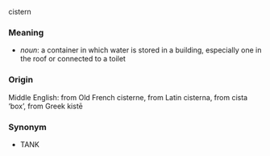 cistern
### Meaning
+ _noun_: a container in which water is stored in a building, especially one in the roof or connected to a toilet

### Origin

Middle English: from Old French cisterne, from Latin cisterna, from cista ‘box’, from Greek kistē

### Synonym

+ TANK



